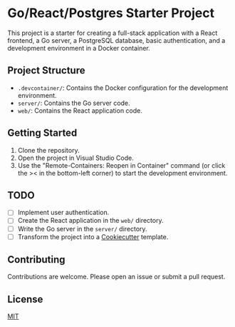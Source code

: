 # Go/React/Postgres Starter Project

This project is a starter for creating a full-stack application with a React frontend, a Go server, a PostgreSQL database, basic authentication, and a development environment in a Docker container.

## Project Structure

- `.devcontainer/`: Contains the Docker configuration for the development environment.
- `server/`: Contains the Go server code.
- `web/`: Contains the React application code.

## Getting Started

1. Clone the repository.
2. Open the project in Visual Studio Code.
3. Use the "Remote-Containers: Reopen in Container" command (or click the >< in the bottom-left corner) to start the development environment.

## TODO

- [ ] Implement user authentication.
- [ ] Create the React application in the `web/` directory.
- [ ] Write the Go server in the `server/` directory.
- [ ] Transform the project into a [Cookiecutter](https://www.cookiecutter.io/) template.

## Contributing

Contributions are welcome. Please open an issue or submit a pull request.

## License

[MIT](LICENSE)
